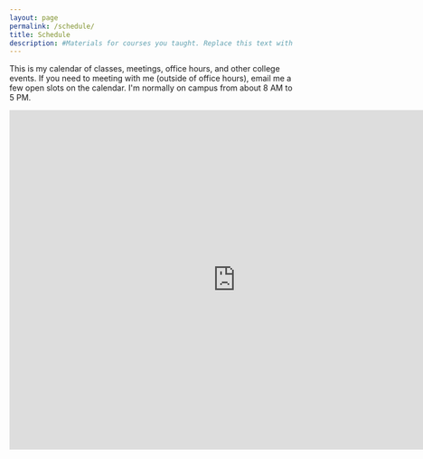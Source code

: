 ```yaml
---
layout: page
permalink: /schedule/
title: Schedule
description: #Materials for courses you taught. Replace this text with your description.
---
```


This is my calendar of classes, meetings, office hours, and other
college events. If you need to meeting with me (outside of office
hours), email me a few open slots on the calendar. I'm normally on
campus from about 8 AM to 5 PM.


<iframe src="https://calendar.google.com/calendar/embed?showTitle=0&amp;showPrint=0&amp;showCalendars=0&amp;mode=WEEK&amp;height=600&amp;wkst=2&amp;bgcolor=%23FFFFFF&amp;src=v2rpl3nhnts77lod81fbegk9bc%40group.calendar.google.com&amp;color=%23711616&amp;src=0esldbf2bblipt9peoi809smko%40group.calendar.google.com&amp;color=%235229A3&amp;ctz=America%2FChicago" style="border-width:0" width="800" height="600" frameborder="0" scrolling="no"></iframe>
